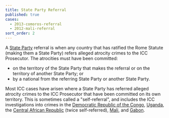 ```yaml
---
title: State Party Referral
published: true
cases:
  - 2013-comoros-referral
  - 2012-mali-referral
sort_order: 2
---
```



A [State Party](https://www.aba-icc.org/about-the-icc/states-parties-to-the-icc/) referral is when any country that has ratified the Rome Statute (making them a State Party) refers alleged atrocity crimes to the ICC Prosecutor. The atrocities must have been committed:

* on the territory of the State Party that makes the referral or on the territory of another State Party; or
* by a national from the referring State Party or another State Party.

Most ICC cases have arisen where a State Party has referred alleged atrocity crimes to the ICC Prosecutor that have been committed on its own territory. This is sometimes called a "self-referral", and includes the ICC investigations into crimes in the [Democratic Republic of the Congo](https://www.aba-icc.org/country/democratic-republic-of-the-congo/), [Uganda](https://www.aba-icc.org/country/uganda/), the [Central African Republic](https://www.aba-icc.org/country/central-african-republic/) (twice self-referred), [Mali](https://www.aba-icc.org/country/mali/), and [Gabon](https://www.aba-icc.org/country/gabon/).